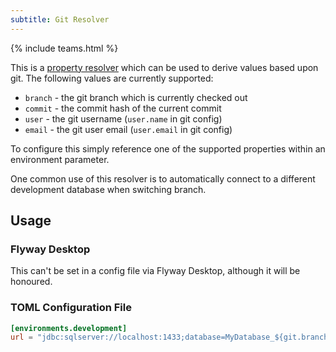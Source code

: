 ```yaml
---
subtitle: Git Resolver
---
```


{% include teams.html %}

This is a [property resolver](https://documentation.red-gate.com/flyway/flyway-concepts/environments/resolvers) which can be used to derive values based upon git.
The following values are currently supported:

- `branch` - the git branch which is currently checked out
- `commit` - the commit hash of the current commit
- `user` - the git username (`user.name` in git config)
- `email` - the git user email (`user.email` in git config)

To configure this simply reference one of the supported properties within an environment parameter.

One common use of this resolver is to automatically connect to a different development database when switching branch.

## Usage

### Flyway Desktop

This can't be set in a config file via Flyway Desktop, although it will be honoured.

### TOML Configuration File

```toml
[environments.development]
url = "jdbc:sqlserver://localhost:1433;database=MyDatabase_${git.branch:ad};encrypt=true;integratedSecurity=true"
```

